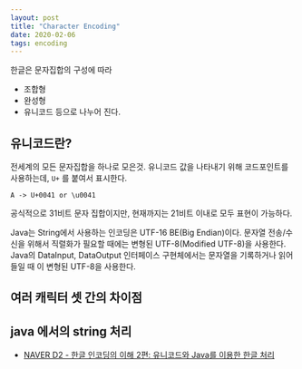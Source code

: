 ```yaml
---
layout: post
title: "Character Encoding"
date: 2020-02-06
tags: encoding
---
```


한글은 문자집합의 구성에 따라
- 조합형
- 완성형
- 유니코드
등으로 나누어 진다.

## 유니코드란?

전세계의 모든 문자집합을 하나로 모은것.
유니코드 값을 나타내기 위해 코드포인트를 사용하는데, `U+` 를 붙여서 표시한다.
```
A -> U+0041 or \u0041
```

공식적으로 31비트 문자 집합이지만, 현재까지는 21비트 이내로 모두 표현이 가능하다.


Java는 String에서 사용하는 인코딩은 UTF-16 BE(Big Endian)이다. 문자열 전송/수신을 위해서 직렬화가 필요할 때에는 변형된 UTF-8(Modified UTF-8)을 사용한다. Java의 DataInput, DataOutput 인터페이스 구현체에서는 문자열을 기록하거나 읽어들일 때 이 변형된 UTF-8을 사용한다. 

## 여러 캐릭터 셋 간의 차이점
## java 에서의 string 처리
- [NAVER D2 - 한글 인코딩의 이해 2편: 유니코드와 Java를 이용한 한글 처리](https://d2.naver.com/helloworld/76650)
